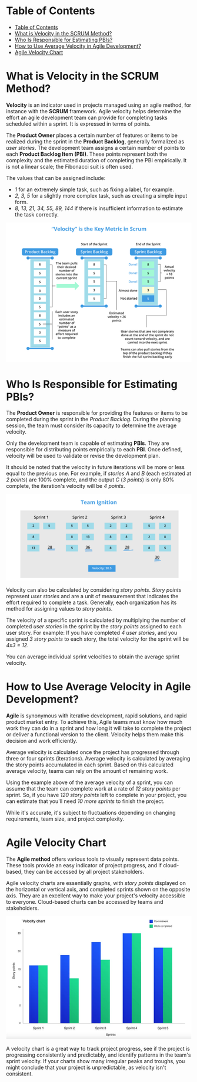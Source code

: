 # Table of Contents

- [Table of Contents](#table-of-contents)
- [What is Velocity in the SCRUM Method?](#what-is-velocity-in-the-scrum-method)
- [Who Is Responsible for Estimating PBIs?](#who-is-responsible-for-estimating-pbis)
- [How to Use Average Velocity in Agile Development?](#how-to-use-average-velocity-in-agile-development)
- [Agile Velocity Chart](#agile-velocity-chart)

# What is Velocity in the SCRUM Method?

**Velocity** is an indicator used in projects managed using an agile method, for instance with the **SCRUM** framework. Agile velocity helps determine the effort an agile development team can provide for completing tasks scheduled within a sprint. It is expressed in terms of points.

The **Product Owner** places a certain number of features or items to be realized during the sprint in the **Product Backlog**, generally formalized as *user stories*. The development team assigns a certain number of points to each **Product Backlog Item (PBI)**. These points represent both the complexity and the estimated duration of completing the PBI empirically. It is not a linear scale; the Fibonacci suit is often used.

The values that can be assigned include:

- *1* for an extremely simple task, such as fixing a label, for example.
- *2, 3, 5* for a slightly more complex task, such as creating a simple input form.
- *8, 13, 21, 34, 55, 89, 144* if there is insufficient information to estimate the task correctly.

![](./assets/what-is-velocity.png)

# Who Is Responsible for Estimating PBIs?

The **Product Owner** is responsible for providing the features or items to be completed during the sprint in the *Product Backlog*. During the planning session, the team must consider its capacity to determine the average velocity.

Only the development team is capable of estimating **PBIs**. They are responsible for distributing points empirically to each **PBI**. Once defined, velocity will be used to validate or revise the development plan.

It should be noted that the velocity in future iterations will be more or less equal to the previous one. For example, if *stories A* and *B* (each estimated at *2 points*) are 100% complete, and the output *C* (*3 points*) is only 80% complete, the iteration's velocity will be *4 points*.

![](./assets/what-is-velocity-2.png)

Velocity can also be calculated by considering *story points*. *Story points* represent *user stories* and are a unit of measurement that indicates the effort required to complete a task. Generally, each organization has its method for assigning values to *story points*.

The velocity of a specific sprint is calculated by multiplying the number of completed *user stories* in the sprint by the *story points* assigned to each user story. For example: If you have completed *4 user stories*, and you assigned *3 story points* to each story, the total velocity for the sprint will be *4x3 = 12*.

You can average individual sprint velocities to obtain the average sprint velocity.

# How to Use Average Velocity in Agile Development?

**Agile** is synonymous with iterative development, rapid solutions, and rapid product market entry. To achieve this, Agile teams must know how much work they can do in a sprint and how long it will take to complete the project or deliver a functional version to the client. Velocity helps them make this decision and work efficiently.

Average velocity is calculated once the project has progressed through three or four sprints (iterations). Average velocity is calculated by averaging the story points accumulated in each sprint. Based on this calculated average velocity, teams can rely on the amount of remaining work.

Using the example above of the average velocity of a sprint, you can assume that the team can complete work at a rate of *12 story points* per sprint. So, if you have *120 story points* left to complete in your project, you can estimate that you'll need *10 more sprints* to finish the project.

While it's accurate, it's subject to fluctuations depending on changing requirements, team size, and project complexity.

# Agile Velocity Chart

The **Agile method** offers various tools to visually represent data points. These tools provide an easy indicator of project progress, and if cloud-based, they can be accessed by all project stakeholders.

Agile velocity charts are essentially graphs, with *story points* displayed on the horizontal or vertical axis, and completed sprints shown on the opposite axis. They are an excellent way to make your project's velocity accessible to everyone. Cloud-based charts can be accessed by teams and stakeholders.

![](./assets/chart.jpg)

A velocity chart is a great way to track project progress, see if the project is progressing consistently and predictably, and identify patterns in the team's sprint velocity. If your charts show many irregular peaks and troughs, you might conclude that your project is unpredictable, as velocity isn't consistent.
